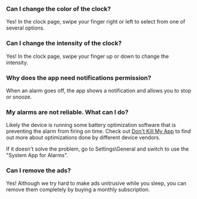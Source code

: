 ### Can I change the color of the clock?
Yes! In the clock page, swipe your finger right or left to select from one of several options.

### Can I change the intensity of the clock?
Yes! In the clock page, swipe your finger up or down to change the intensity.

### Why does the app need notifications permission?
When an alarm goes off, the app shows a notification and allows you to stop or snooze.

### My alarms are not reliable. What can I do?
Likely the device is running some battery optimization software that is preventing the alarm from firing on time. Check out [Don't Kill My App](https://DontKillMyApp.com/) to find out more about optimizations done by different device vendors.

If it doesn't solve the problem, go to Settings\General and switch to use the "System App for Alarms".

### Can I remove the ads?
Yes! Although we try hard to make ads unitrusive while you sleep, you can remove them completely by buying a monthly subscription.
